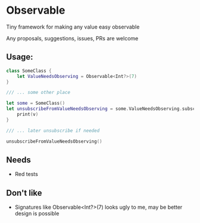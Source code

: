 # Observable
Tiny framework for making any value easy observable

Any proposals, suggestions, issues, PRs are welcome

## Usage: 

```swift
class SomeClass {
    let ValueNeedsObserving = Observable<Int?>(7)
}

/// ... some other place

let some = SomeClass()
let unsubscribeFromValueNeedsObserving = some.ValueNeedsObserving.subscribe { v in
    print(v)
}

/// ... later unsubscribe if needed

unsubscribeFromValueNeedsObserving()
```

## Needs
 * Red tests
 
## Don't like 
* Signatures like Observable<Int?>(7) looks ugly to me, may be better design is possible


